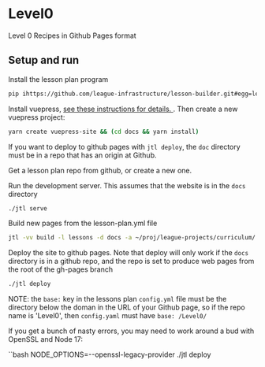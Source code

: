# Level0

Level 0 Recipes in Github Pages format


## Setup and run 

Install the lesson plan program 
```bash 
pip ihttps://github.com/league-infrastructure/lesson-builder.git#egg=lesson-builder
```

Install vuepress, [see these instructions for details. ](https://vuepress.vuejs.org/guide/getting-started.html). Then create a new vuepress project:

```bash
yarn create vuepress-site && (cd docs && yarn install)
```

If you want to deploy to github pages with `jtl deploy`, the `doc` directory must be in a repo that has an 
origin at Github. 


Get a lesson plan repo from github, or create a new one. 


Run the development server. This assumes that the website is in the `docs` directory
    
```bash
./jtl serve
```


Build new pages from the lesson-plan.yml file

```bash
jtl -vv build -l lessons -d docs -a ~/proj/league-projects/curriculum/
```


Deploy the site to github pages. Note that deploy will only work if the `docs` directory is in a github repo, and the repo is set to produce web pages from the root of the gh-pages branch

```bash
./jtl deploy
```


NOTE: the `base:` key in the lessons plan `config.yml` file  must be the directory below the doman in the URL of your Github page, so if the repo name is 'Level0', then `config.yaml` must have `base: /Level0/`


If you get a bunch of nasty errors, you may need to work around a bud with OpenSSL and Node 17:

``bash
NODE_OPTIONS=--openssl-legacy-provider ./jtl deploy
```